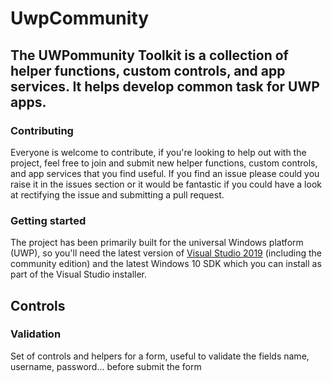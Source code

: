 # UwpCommunity

## The UWPommunity Toolkit is a collection of helper functions, custom controls, and app services. It helps develop common task for UWP apps. 

### <a id="contributing">Contributing</a>
Everyone is welcome to contribute, if you're looking to help out with the project, feel free to join and submit new helper functions, custom controls, and app services that you find useful. If you find an issue please could you raise it in the issues section or it would be fantastic if you could have a look at rectifying the issue and submitting a pull request. 

### Getting started
The project has been primarily built for the universal Windows platform (UWP), so you'll need the latest version of [Visual Studio 2019](https://www.visualstudio.com/) (including the community edition) and the latest Windows 10 SDK which you can install as part of the Visual Studio installer.

## Controls

### Validation
Set of controls and helpers for a form, useful to validate the fields name, username, password... before submit the form

